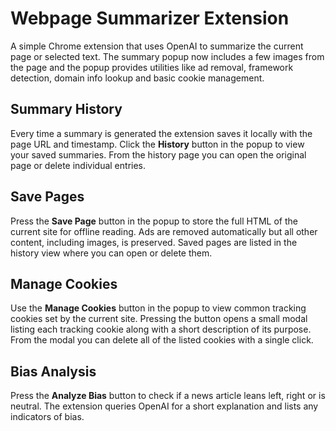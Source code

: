 # Webpage Summarizer Extension

A simple Chrome extension that uses OpenAI to summarize the current page or selected text. The summary popup now includes a few images from the page and the popup provides utilities like ad removal, framework detection, domain info lookup and basic cookie management.

## Summary History

Every time a summary is generated the extension saves it locally with the page URL and timestamp. Click the **History** button in the popup to view your saved summaries. From the history page you can open the original page or delete individual entries.

## Save Pages

Press the **Save Page** button in the popup to store the full HTML of the current site for offline reading. Ads are removed automatically but all other content, including images, is preserved. Saved pages are listed in the history view where you can open or delete them.

## Manage Cookies

Use the **Manage Cookies** button in the popup to view common tracking cookies set by the current site. Pressing the button opens a small modal listing each tracking cookie along with a short description of its purpose. From the modal you can delete all of the listed cookies with a single click.

## Bias Analysis

Press the **Analyze Bias** button to check if a news article leans left, right or is neutral. The extension queries OpenAI for a short explanation and lists any indicators of bias.
